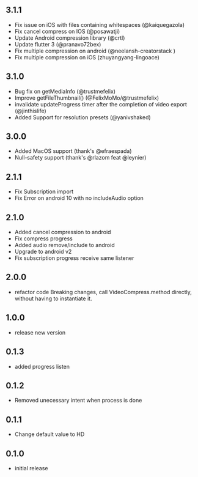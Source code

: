 ## 3.1.1
- Fix issue on iOS with files containing whitespaces (@kaiquegazola)
- Fix cancel compress on IOS (@posawatji)
- Update Android compression library (@crtl)
- Update flutter 3 (@pranavo72bex)
- Fix multiple compression on android (@neelansh-creatorstack )
- Fix multiple compression on iOS (zhuyangyang-lingoace)

## 3.1.0
- Bug fix on getMediaInfo (@trustmefelix)
- Improve getFileThumbnail() (@FelixMoMo/@trustmefelix)
- invalidate updateProgress timer after the completion of video export (@jinthislife)
- Added Support for resolution presets (@yanivshaked)

## 3.0.0
- Added MacOS support (thank's @efraespada)
- Null-safety support (thank's @rlazom feat @leynier)

## 2.1.1
- Fix Subscription import 
- Fix Error on android 10 with no includeAudio option

## 2.1.0
- Added cancel compression to android 
- Fix compress progress
- Added audio remove/include to android
- Upgrade to android v2
- Fix subscription progress receive same listener
  
## 2.0.0
- refactor code
Breaking changes, call VideoCompress.method directly, without having to instantiate it.

## 1.0.0
- release new version

## 0.1.3
- added progress listen

## 0.1.2
- Removed unecessary intent when process is done

## 0.1.1
- Change default value to HD

## 0.1.0
- initial release
